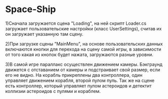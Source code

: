 # Space-Ship
1)Сначала загружается сцена "Loading", на ней скрипт Loader.cs загружает пользовательские настройки (класс UserSettings), считав их он загружает указанную там сцену.

2)При загрузке сцены "MainMenu", на основе пользовательских данных включаются кнопки для перехода на сцену самой игры, в зависимости от того какая из кнопок будет нажата, загружаются разные уровни.

3)В самой игре параллакс осуществлен движением камеры. Бэкграунд движется с отставанием от камеры и подстраивает свой размер, если его не видно. На корабль прикреплены два контроллера, один управляет движением корабля, второй пулом пуль. Так же на сцене есть контроллер, который управляет пулом астероидов и детектит коллизии астероидов с пулями и кораблем.
